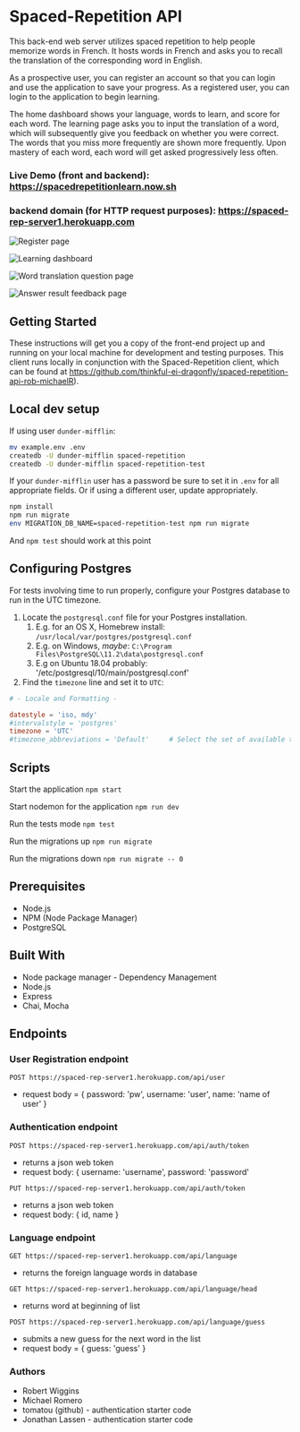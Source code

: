 # Spaced-Repetition API

This back-end web server utilizes spaced repetition to help people memorize words in French. It hosts words in French and asks you to recall the translation of the corresponding word in English.

As a prospective user, you can register an account so that you can login and use the application to save your progress. As a registered user, you can login to the application to begin learning.

The home dashboard shows your language, words to learn, and score for each word. The learning page asks you to input the translation of a word, which will subsequently give you feedback on whether you were correct. The words that you miss more frequently are shown more frequently. Upon mastery of each word, each word will get asked progressively less often.

### Live Demo (front and backend): https://spacedrepetitionlearn.now.sh
### backend domain (for HTTP request purposes): https://spaced-rep-server1.herokuapp.com

![Register page](https://github.com/RobertWiggins/spaced-repetition-client/blob/orphan-assets/screenshots/register.jpg "Register page")  
  
![Learning dashboard](https://github.com/RobertWiggins/spaced-repetition-client/blob/orphan-assets/screenshots/dashboard.jpg "learning dashboard")  
  
![Word translation question page](https://github.com/RobertWiggins/spaced-repetition-client/blob/orphan-assets/screenshots/apprende_word.jpg "Word translation question page")  
  
![Answer result feedback page](https://github.com/RobertWiggins/spaced-repetition-client/blob/orphan-assets/screenshots/answer_result.jpg "Answer result feedback page")  


## Getting Started
These instructions will get you a copy of the front-end project up and running on your local machine for development and testing purposes. This client runs locally in conjunction with the Spaced-Repetition client, which can be found at https://github.com/thinkful-ei-dragonfly/spaced-repetition-api-rob-michaelR).

## Local dev setup

If using user `dunder-mifflin`:

```bash
mv example.env .env
createdb -U dunder-mifflin spaced-repetition
createdb -U dunder-mifflin spaced-repetition-test
```

If your `dunder-mifflin` user has a password be sure to set it in `.env` for all appropriate fields. Or if using a different user, update appropriately.

```bash
npm install
npm run migrate
env MIGRATION_DB_NAME=spaced-repetition-test npm run migrate
```

And `npm test` should work at this point

## Configuring Postgres

For tests involving time to run properly, configure your Postgres database to run in the UTC timezone.

1. Locate the `postgresql.conf` file for your Postgres installation.
   1. E.g. for an OS X, Homebrew install: `/usr/local/var/postgres/postgresql.conf`
   2. E.g. on Windows, _maybe_: `C:\Program Files\PostgreSQL\11.2\data\postgresql.conf`
   3. E.g  on Ubuntu 18.04 probably: '/etc/postgresql/10/main/postgresql.conf'
2. Find the `timezone` line and set it to `UTC`:

```conf
# - Locale and Formatting -

datestyle = 'iso, mdy'
#intervalstyle = 'postgres'
timezone = 'UTC'
#timezone_abbreviations = 'Default'     # Select the set of available time zone
```

## Scripts

Start the application `npm start`

Start nodemon for the application `npm run dev`

Run the tests mode `npm test`

Run the migrations up `npm run migrate`

Run the migrations down `npm run migrate -- 0`


## Prerequisites
- Node.js
- NPM (Node Package Manager)
- PostgreSQL


## Built With
- Node package manager - Dependency Management
- Node.js
- Express
- Chai, Mocha


## Endpoints

### User Registration endpoint
`POST https://spaced-rep-server1.herokuapp.com/api/user`
- request body = { password: 'pw', username: 'user', name: 'name of user' }

### Authentication endpoint
`POST https://spaced-rep-server1.herokuapp.com/api/auth/token`
- returns a json web token
- request body: { username: 'username', password: 'password'

`PUT https://spaced-rep-server1.herokuapp.com/api/auth/token`
- returns a json web token
- request body: { id, name }

### Language endpoint
`GET https://spaced-rep-server1.herokuapp.com/api/language`
- returns the foreign language words in database

`GET https://spaced-rep-server1.herokuapp.com/api/language/head`
- returns word at beginning of list

`POST https://spaced-rep-server1.herokuapp.com/api/language/guess`
- submits a new guess for the next word in the list
- request body = { guess: 'guess' }


### Authors
- Robert Wiggins 
- Michael Romero
- tomatou (github) - authentication starter code
- Jonathan Lassen - authentication starter code 
